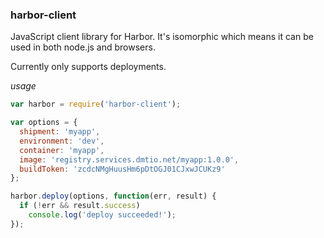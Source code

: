 ### harbor-client

JavaScript client library for Harbor.  It's isomorphic which means it can be used in both node.js and browsers.

Currently only supports deployments.

*usage*

```js
var harbor = require('harbor-client');

var options = {
  shipment: 'myapp',
  environment: 'dev',
  container: 'myapp',
  image: 'registry.services.dmtio.net/myapp:1.0.0',
  buildToken: 'zcdcNMgHuusHm6pDtOGJ01CJxwJCUKz9'
};

harbor.deploy(options, function(err, result) {
  if (!err && result.success)
    console.log('deploy succeeded!');
});
```
